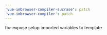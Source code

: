 ```yaml
---
'vue-inbrowser-compiler-sucrase': patch
'vue-inbrowser-compiler': patch
---
```


fix: expose setup imported variables to template
